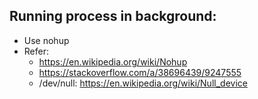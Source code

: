 ## Running process in background:
- Use nohup
- Refer: 
    - https://en.wikipedia.org/wiki/Nohup
    - https://stackoverflow.com/a/38696439/9247555
    - /dev/null: https://en.wikipedia.org/wiki/Null_device

